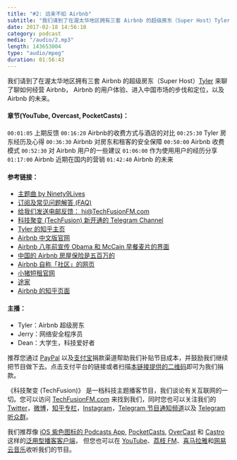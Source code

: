 ```yaml
---
title: "#2: 远亲不如 Airbnb"
subtitle: "我们请到了在渥太华地区拥有三套 Airbnb 的超级房东（Super Host）Tyler 来聊了聊如何经营 Airbnb， Airbnb 的用户体验、进入中国市场的步伐和定位，以及 Airbnb 的未来。"
date: 2017-02-18 14:56:18
category: podcast
media: "/audio/2.mp3"
length: 143653004
type: "audio/mpeg"
duration: 01:56:43
---
```


我们请到了在渥太华地区拥有三套 Airbnb 的超级房东（Super Host）[Tyler](https://www.zhihu.com/people/tyler-zhuang/answers) 来聊了聊如何经营 Airbnb， Airbnb 的用户体验、进入中国市场的步伐和定位，以及 Airbnb 的未来。

#### 章节(YouTube, Overcast, PocketCasts)：
```00:01:05``` 上期反馈
```00:16:20``` Airbnb的收费方式与酒店的对比
```00:25:30``` Tyler 房东经历及心得 
```00:36:30``` Airbnb 对房东和租客的安全保障
```00:50:00``` Airbnb 收费模式
```00:52:30``` 对 Airbnb 用户的一些建议
```01:06:00``` 作为使用用户的经历分享
```01:17:00``` Airbnb 近期在国内的营销
```01:42:40``` Airbnb 的未来



#### 参考链接：
- [主题曲 by Ninety9Lives](http://99l.tv/BleedingThroughYU)
- [订阅及常见问题解答 (FAQ)](https://techfusionfm.com/faq)
- [给我们发送电邮反馈： hi@TechFusionFM.com](mailto:hi@techfusionfm.com)
- [科技聚变 (TechFusion) 新开通的 Telegram Channel](http://telegram.me/techfusionfm)
- [Tyler 的知乎主页](https://www.zhihu.com/people/tyler-zhuang/answers)
- [Airbnb 中文版官网](https://zh.airbnb.com)
- [Airbnb 八年前宣传 Obama 和 McCain 早餐麦片的界面](https://www.airbnb.ca/obamaos)
- [中国的 Airbnb 房屋保险是五百万的](https://zh.airbnb.com/guarantee)
- [Airbnb 自称「社区」的网页](https://zh.airbnb.com/standards)
- [小猪短租官网](http://www.xiaozhu.com)
- [途家](https://www.tujia.com)
- [Airbnb 的知乎页面](https://www.zhihu.com/org/airbnb-58/answers)

#### 主播：
- Tyler：Airbnb 超级房东
- Jerry：网络安全程序员
- Dean：大学生，科技爱好者

推荐您通过 [PayPal](https://paypal.me/techfusionfm/5) 以及[支付宝](HTTPS://QR.ALIPAY.COM/FKX09288AJOENI0MVZXM12)捐款渠道帮助我们补贴节目成本，并鼓励我们继续把节目做下去。点击支付平台的链接或者扫描[本链接提供的二维码](https://techfusionfm.com/images/QR.JPG)即可为我们捐款。

《科技聚变 (TechFusion)》 是一档科技主题播客节目，我们谈论有关互联网的一切。您可以访问 [TechFusionFM.com](https://TechFusionFM.com) 来找到我们，同时您也可以关注我们的 [Twitter](http://twitter.com/TechFusionFM)，[微博](https://TechFusionFM.com/images/Weibo-Icon-BW.svg)，[知乎专栏](https://zhuanlan.zhihu.com/TechFusion)，[Instagram](http://instagram.com/TechFusionFM)，[Telegram 节目通知频道](https://t.me/TechFusionFM)以及 [Telegram 听众群](https://t.me/TechFusionChat)。

我们推荐像 [iOS 紫色图标的 Podcasts App](https://itunes.apple.com/cn/podcast/id1202658654), [PocketCasts](http://pca.st/podcast/28fcd200-cc7c-0134-10da-25324e2a541d), [OverCast](https://overcast.fm) 和 [Castro](http://supertop.co/castro/) 这样的[泛用型播客客户端](https://techfusionfm.com/faq)， 但您也可以在 [YouTube](https://www.youtube.com/channel/UC6uvHf21Tjm5lepw6P2Ki-Q)、[荔枝 FM](https://www.lizhi.fm/1494013/)、[喜马拉雅](http://www.ximalaya.com/72456289/album/6648521)和[网易云音乐](http://music.163.com/#/djradio?id=347498120)收听我们的节目。